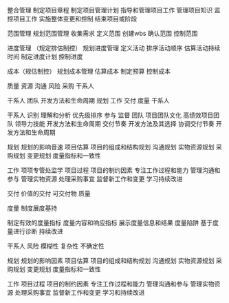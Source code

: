 整合管理
制定项目章程
制定项目管理计划
指导和管理项目工作
管理项目知识
监控项目工作
实施整体变更和控制
结束项目或阶段

范围管理
规划范围管理
收集需求
定义范围
创建wbs
确认范围
控制范围

进度管理 （规定排估制控）
规划进度管理
定义活动
排序活动顺序
估算活动持续时间
制定进度计划
控制进度

成本（规估制控）
规划成本管理
估算成本
制定预算
控制成本

质量 资源 沟通 风险 采购 干系人

干系人 团队 开发方法和生命周期 规划 工作 交付 度量 干系人

干系人 
识别 理解和分析 优先级排序 参与 监督
团队
项目团队文化 高绩效项目团队 领导力技能
开发方法和生命周期
交付节奏 开发方法及其选择 协调交付节奏 开发方法和生命周期

规划
规划的影响音速 项目估算 项目的组成和结构规划 沟通规划 实物资源规划 采购规划 变更规划 度量指标和一致性 

工作 项项专管处监学
项目过程 项目的制约因素 专注工作过程和能力 管理沟通和参与 管理实物资源 处理采购事宜 监督新工作和变更 学习持续改进

交付
价值的交付 可交付物 质量

度量 制度展度基持

制定有效的度量指标
度量内容和响应指标
展示度量信息和结果
度量陷阱
基于度量进行诊断
持续改进

干系人 
风险 模糊性 复杂性 不确定性

规划
规划的影响因素 项目估算 项目的组成和结构规划 沟通规划 实物资源规划 采购规划 变更规划 度量指标和一致性 

工作 
项目过程 项目的制约因素 专注工作过程和能力 管理沟通和参与 管理实物资源 处理采购事宜 监督新工作和变更 学习和持续改进











